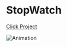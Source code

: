 # StopWatch
 <a href="https://mehmettas1.github.io/StopWatch/">Click Project</a>
 
![Animation](https://user-images.githubusercontent.com/101858286/175538791-ea991bd6-6970-43ca-a5ae-b15867efa41e.gif)
